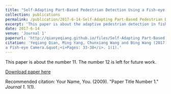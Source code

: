 ```yaml
---
title: "Self-Adapting Part-Based Pedestrian Detection Using a Fish-eye Camera"
collection: publications
permalink: /publication/2017-6-14-Self-Adapting Part-Based Pedestrian Detection Using a Fish-eye Camera
excerpt: 'This paper is about the adaptive pedestrian detection in fish-eye images.'
date: 2017-6-14
venue: 'Journal 1'
paperurl: 'http://qianyeqiang.github.io/files/Self-Adapting Part-Based Pedestrian Detection Using a Fish-eye Camera.pdf'
citation: 'Yeqiang Qian, Ming Yang, Chunxiang Wang and Bing Wang (2017). &quot;Self-Adapting Part-Based Pedestrian Detection Using 
a Fish-eye Camera.&quot;<i>Pages: 33-38</i>. 1(1).'
---
```

This paper is about the number 11. The number 12 is left for future work.

[Download paper here](http://qianyeqiang.github.io/files/paper1.pdf)

Recommended citation: Your Name, You. (2009). "Paper Title Number 1." <i>Journal 1</i>. 1(1).
